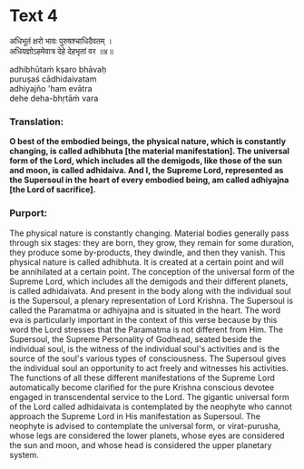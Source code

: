 # Text 4

अधिभूतं क्षरो भावः पुरुषश्चाधिदैवतम् ।  
अधियज्ञोऽहमेवात्र देहे देहभृतां वर ॥४॥

adhibhūtaḿ kṣaro bhāvaḥ  
puruṣaś cādhidaivatam  
adhiyajño 'ham evātra  
dehe deha-bhṛtāḿ vara



### Translation:

**O best of the embodied beings, the physical nature, which is constantly changing, is called adhibhuta [the material manifestation]. The universal form of the Lord, which includes all the demigods, like those of the sun and moon, is called adhidaiva. And I, the Supreme Lord, represented as the Supersoul in the heart of every embodied being, am called adhiyajna [the Lord of sacrifice].**

### Purport:

The physical nature is constantly changing. Material bodies generally pass through six stages: they are born, they grow, they remain for some duration, they produce some by-products, they dwindle, and then they vanish. This physical nature is called adhibhuta. It is created at a certain point and will be annihilated at a certain point. The conception of the universal form of the Supreme Lord, which includes all the demigods and their different planets, is called adhidaivata. And present in the body along with the individual soul is the Supersoul, a plenary representation of Lord Krishna. The Supersoul is called the Paramatma or adhiyajna and is situated in the heart. The word eva is particularly important in the context of this verse because by this word the Lord stresses that the Paramatma is not different from Him. The Supersoul, the Supreme Personality of Godhead, seated beside the individual soul, is the witness of the individual soul's activities and is the source of the soul's various types of consciousness. The Supersoul gives the individual soul an opportunity to act freely and witnesses his activities. The functions of all these different manifestations of the Supreme Lord automatically become clarified for the pure Krishna conscious devotee engaged in transcendental service to the Lord. The gigantic universal form of the Lord called adhidaivata is contemplated by the neophyte who cannot approach the Supreme Lord in His manifestation as Supersoul. The neophyte is advised to contemplate the universal form, or virat-purusha, whose legs are considered the lower planets, whose eyes are considered the sun and moon, and whose head is considered the upper planetary system.
